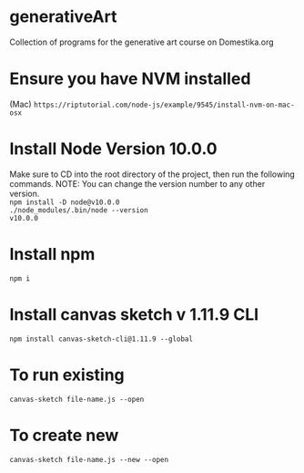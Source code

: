 # generativeArt
Collection of programs for the generative art course on Domestika.org

# Ensure you have NVM installed
(Mac)
```https://riptutorial.com/node-js/example/9545/install-nvm-on-mac-osx```

# Install Node Version 10.0.0
Make sure to CD into the root directory of the project, then run the following commands.
NOTE: You can change the version number to any other version.  
```npm install -D node@v10.0.0```  
```./node_modules/.bin/node --version```  
```v10.0.0```

# Install npm
```npm i```

# Install canvas sketch v 1.11.9 CLI
```npm install canvas-sketch-cli@1.11.9 --global ```

# To run existing
```canvas-sketch file-name.js --open```

# To create new
```canvas-sketch file-name.js --new --open```
